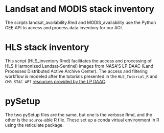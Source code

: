 # Landsat and MODIS stack inventory

The scripts landsat_availability.Rmd and MODIS_availability use the Python GEE API to access and process data inventory for our AOI.

# HLS stack inventory

This script (HLS_inventory.Rmd) facilitates the access and processing of HLS (Harmonized Landsat-Sentinel) images from NASA'S LP DAAC (Land Processes Distributed Active Archive Center). The access and filtering workflow is modeled after the tutorials presented in the `HLS_Tutorial_R` and `CMR STAC API` [resources provided by the LP DAAC](https://git.earthdata.nasa.gov/projects/LPDUR).

# pySetup

The two pySetup files are the same, but one is the verbose Rmd, and the other is the `source`-able R file. These set up a conda virtual environment in R using the reticulate package.
